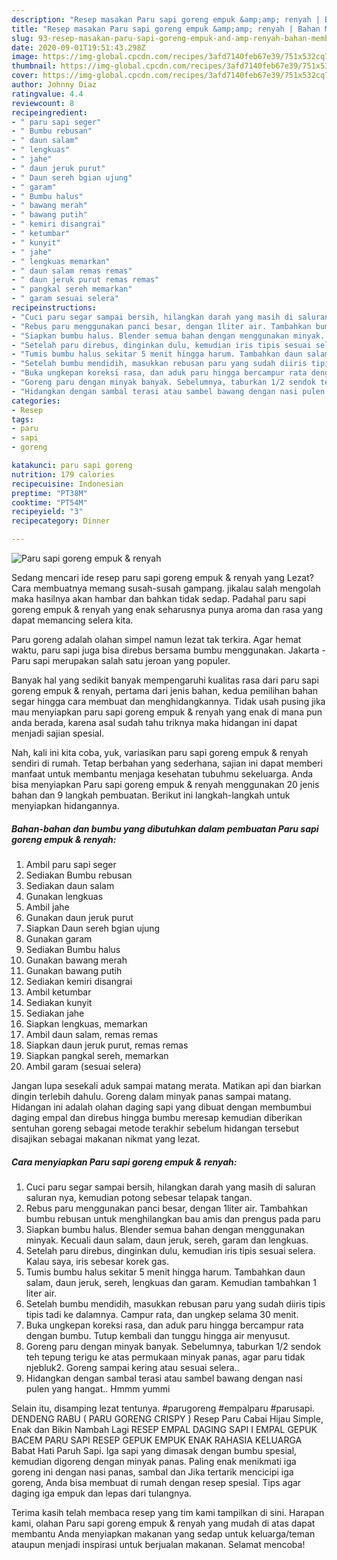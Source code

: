 ```yaml
---
description: "Resep masakan Paru sapi goreng empuk &amp;amp; renyah | Bahan Membuat Paru sapi goreng empuk &amp;amp; renyah Yang Bikin Ngiler"
title: "Resep masakan Paru sapi goreng empuk &amp;amp; renyah | Bahan Membuat Paru sapi goreng empuk &amp;amp; renyah Yang Bikin Ngiler"
slug: 93-resep-masakan-paru-sapi-goreng-empuk-and-amp-renyah-bahan-membuat-paru-sapi-goreng-empuk-and-amp-renyah-yang-bikin-ngiler
date: 2020-09-01T19:51:43.298Z
image: https://img-global.cpcdn.com/recipes/3afd7140feb67e39/751x532cq70/paru-sapi-goreng-empuk-renyah-foto-resep-utama.jpg
thumbnail: https://img-global.cpcdn.com/recipes/3afd7140feb67e39/751x532cq70/paru-sapi-goreng-empuk-renyah-foto-resep-utama.jpg
cover: https://img-global.cpcdn.com/recipes/3afd7140feb67e39/751x532cq70/paru-sapi-goreng-empuk-renyah-foto-resep-utama.jpg
author: Johnny Diaz
ratingvalue: 4.4
reviewcount: 8
recipeingredient:
- " paru sapi seger"
- " Bumbu rebusan"
- " daun salam"
- " lengkuas"
- " jahe"
- " daun jeruk purut"
- " Daun sereh bgian ujung"
- " garam"
- " Bumbu halus"
- " bawang merah"
- " bawang putih"
- " kemiri disangrai"
- " ketumbar"
- " kunyit"
- " jahe"
- " lengkuas memarkan"
- " daun salam remas remas"
- " daun jeruk purut remas remas"
- " pangkal sereh memarkan"
- " garam sesuai selera"
recipeinstructions:
- "Cuci paru segar sampai bersih, hilangkan darah yang masih di saluran saluran nya, kemudian potong sebesar telapak tangan."
- "Rebus paru menggunakan panci besar, dengan 1liter air. Tambahkan bumbu rebusan untuk menghilangkan bau amis dan prengus pada paru"
- "Siapkan bumbu halus. Blender semua bahan dengan menggunakan minyak. Kecuali daun salam, daun jeruk, sereh, garam dan lengkuas."
- "Setelah paru direbus, dinginkan dulu, kemudian iris tipis sesuai selera. Kalau saya, iris sebesar korek gas."
- "Tumis bumbu halus sekitar 5 menit hingga harum. Tambahkan daun salam, daun jeruk, sereh, lengkuas dan garam. Kemudian tambahkan 1 liter air."
- "Setelah bumbu mendidih, masukkan rebusan paru yang sudah diiris tipis tipis tadi ke dalamnya. Campur rata, dan ungkep selama 30 menit."
- "Buka ungkepan koreksi rasa, dan aduk paru hingga bercampur rata dengan bumbu. Tutup kembali dan tunggu hingga air menyusut."
- "Goreng paru dengan minyak banyak. Sebelumnya, taburkan 1/2 sendok teh tepung terigu ke atas permukaan minyak panas, agar paru tidak njebluk2. Goreng sampai kering atau sesuai selera.."
- "Hidangkan dengan sambal terasi atau sambel bawang dengan nasi pulen yang hangat.. Hmmm yummi"
categories:
- Resep
tags:
- paru
- sapi
- goreng

katakunci: paru sapi goreng 
nutrition: 179 calories
recipecuisine: Indonesian
preptime: "PT38M"
cooktime: "PT54M"
recipeyield: "3"
recipecategory: Dinner

---
```



![Paru sapi goreng empuk &amp; renyah](https://img-global.cpcdn.com/recipes/3afd7140feb67e39/751x532cq70/paru-sapi-goreng-empuk-renyah-foto-resep-utama.jpg)

Sedang mencari ide resep paru sapi goreng empuk &amp; renyah yang Lezat? Cara membuatnya memang susah-susah gampang. jikalau salah mengolah maka hasilnya akan hambar dan bahkan tidak sedap. Padahal paru sapi goreng empuk &amp; renyah yang enak seharusnya punya aroma dan rasa yang dapat memancing selera kita.

Paru goreng adalah olahan simpel namun lezat tak terkira. Agar hemat waktu, paru sapi juga bisa direbus bersama bumbu menggunakan. Jakarta - Paru sapi merupakan salah satu jeroan yang populer.

Banyak hal yang sedikit banyak mempengaruhi kualitas rasa dari paru sapi goreng empuk &amp; renyah, pertama dari jenis bahan, kedua pemilihan bahan segar hingga cara membuat dan menghidangkannya. Tidak usah pusing jika mau menyiapkan paru sapi goreng empuk &amp; renyah yang enak di mana pun anda berada, karena asal sudah tahu triknya maka hidangan ini dapat menjadi sajian spesial.


Nah, kali ini kita coba, yuk, variasikan paru sapi goreng empuk &amp; renyah sendiri di rumah. Tetap berbahan yang sederhana, sajian ini dapat memberi manfaat untuk membantu menjaga kesehatan tubuhmu sekeluarga. Anda bisa menyiapkan Paru sapi goreng empuk &amp; renyah menggunakan 20 jenis bahan dan 9 langkah pembuatan. Berikut ini langkah-langkah untuk menyiapkan hidangannya.

<!--inarticleads1-->

##### Bahan-bahan dan bumbu yang dibutuhkan dalam pembuatan Paru sapi goreng empuk &amp; renyah:

1. Ambil  paru sapi seger
1. Sediakan  Bumbu rebusan
1. Sediakan  daun salam
1. Gunakan  lengkuas
1. Ambil  jahe
1. Gunakan  daun jeruk purut
1. Siapkan  Daun sereh bgian ujung
1. Gunakan  garam
1. Sediakan  Bumbu halus
1. Gunakan  bawang merah
1. Gunakan  bawang putih
1. Sediakan  kemiri disangrai
1. Ambil  ketumbar
1. Sediakan  kunyit
1. Sediakan  jahe
1. Siapkan  lengkuas, memarkan
1. Ambil  daun salam, remas remas
1. Siapkan  daun jeruk purut, remas remas
1. Siapkan  pangkal sereh, memarkan
1. Ambil  garam (sesuai selera)


Jangan lupa sesekali aduk sampai matang merata. Matikan api dan biarkan dingin terlebih dahulu. Goreng dalam minyak panas sampai matang. Hidangan ini adalah olahan daging sapi yang dibuat dengan membumbui daging empal dan direbus hingga bumbu meresap kemudian diberikan sentuhan goreng sebagai metode terakhir sebelum hidangan tersebut disajikan sebagai makanan nikmat yang lezat. 

<!--inarticleads2-->

##### Cara menyiapkan Paru sapi goreng empuk &amp; renyah:

1. Cuci paru segar sampai bersih, hilangkan darah yang masih di saluran saluran nya, kemudian potong sebesar telapak tangan.
1. Rebus paru menggunakan panci besar, dengan 1liter air. Tambahkan bumbu rebusan untuk menghilangkan bau amis dan prengus pada paru
1. Siapkan bumbu halus. Blender semua bahan dengan menggunakan minyak. Kecuali daun salam, daun jeruk, sereh, garam dan lengkuas.
1. Setelah paru direbus, dinginkan dulu, kemudian iris tipis sesuai selera. Kalau saya, iris sebesar korek gas.
1. Tumis bumbu halus sekitar 5 menit hingga harum. Tambahkan daun salam, daun jeruk, sereh, lengkuas dan garam. Kemudian tambahkan 1 liter air.
1. Setelah bumbu mendidih, masukkan rebusan paru yang sudah diiris tipis tipis tadi ke dalamnya. Campur rata, dan ungkep selama 30 menit.
1. Buka ungkepan koreksi rasa, dan aduk paru hingga bercampur rata dengan bumbu. Tutup kembali dan tunggu hingga air menyusut.
1. Goreng paru dengan minyak banyak. Sebelumnya, taburkan 1/2 sendok teh tepung terigu ke atas permukaan minyak panas, agar paru tidak njebluk2. Goreng sampai kering atau sesuai selera..
1. Hidangkan dengan sambal terasi atau sambel bawang dengan nasi pulen yang hangat.. Hmmm yummi


Selain itu, disamping lezat tentunya. #parugoreng #empalparu #parusapi. DENDENG RABU ( PARU GORENG CRISPY ) Resep Paru Cabai Hijau Simple, Enak dan Bikin Nambah Lagi RESEP EMPAL DAGING SAPI I EMPAL GEPUK BACEM PARU SAPI RESEP GEPUK EMPUK ENAK RAHASIA KELUARGA Babat Hati Paruh Sapi. Iga sapi yang dimasak dengan bumbu spesial, kemudian digoreng dengan minyak panas. Paling enak menikmati iga goreng ini dengan nasi panas, sambal dan Jika tertarik mencicipi iga goreng, Anda bisa membuat di rumah dengan resep spesial. Tips agar daging iga empuk dan lepas dari tulangnya. 

Terima kasih telah membaca resep yang tim kami tampilkan di sini. Harapan kami, olahan Paru sapi goreng empuk &amp; renyah yang mudah di atas dapat membantu Anda menyiapkan makanan yang sedap untuk keluarga/teman ataupun menjadi inspirasi untuk berjualan makanan. Selamat mencoba!
